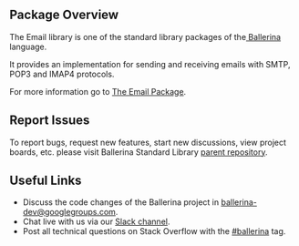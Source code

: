 ## Package Overview

The Email library is one of the standard library packages of the<a target="_blank" href="https://ballerina.io/"> Ballerina</a> language.

It provides an implementation for sending and receiving emails with SMTP, POP3 and IMAP4 protocols.

For more information go to [The Email Package](https://docs.central.ballerina.io/ballerina/email/latest).

## Report Issues

To report bugs, request new features, start new discussions, view project boards, etc. please visit Ballerina Standard Library [parent repository](https://github.com/ballerina-platform/ballerina-standard-library).

## Useful Links

* Discuss the code changes of the Ballerina project in [ballerina-dev@googlegroups.com](mailto:ballerina-dev@googlegroups.com).
* Chat live with us via our [Slack channel](https://ballerina.io/community/slack/).
* Post all technical questions on Stack Overflow with the [#ballerina](https://stackoverflow.com/questions/tagged/ballerina) tag.